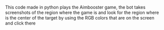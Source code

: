 This code made in python plays the Aimbooster game, the bot takes screenshots of the region where the game is and look for the region where is the center of the target by using the RGB colors that are on the screen and click there

